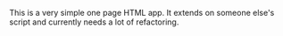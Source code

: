 This is a very simple one page HTML app. It extends on someone else's script and currently needs a lot of refactoring.
